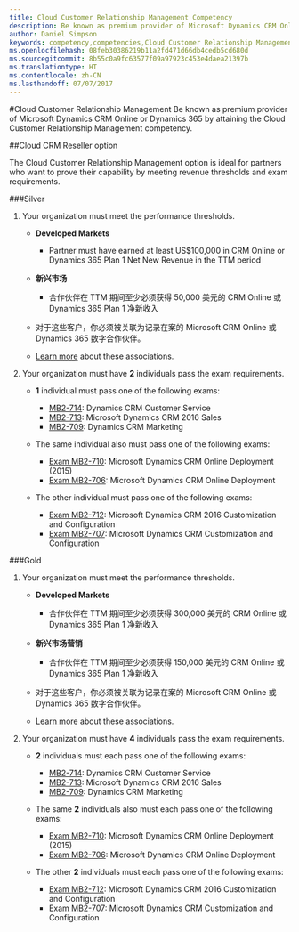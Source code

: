 ```yaml
---
title: Cloud Customer Relationship Management Competency
description: Be known as premium provider of Microsoft Dynamics CRM Online or Dynamics 365 by attaining the Cloud Customer Relationship Management competency.
author: Daniel Simpson
keywords: competency,competencies,Cloud Customer Relationship Management
ms.openlocfilehash: 08feb30386219b11a2fd471d66db4cedb5cd680d
ms.sourcegitcommit: 8b55c0a9fc63577f09a97923c453e4daea21397b
ms.translationtype: HT
ms.contentlocale: zh-CN
ms.lasthandoff: 07/07/2017
---
```

#<a name="cloud-customer-relationship-management"></a>Cloud Customer Relationship Management
Be known as premium provider of Microsoft Dynamics CRM Online or Dynamics 365 by attaining the Cloud Customer Relationship Management competency.

##<a name="cloud-crm-reseller-option"></a>Cloud CRM Reseller option

The Cloud Customer Relationship Management option is ideal for partners who want to prove their capability by meeting revenue thresholds and exam requirements. 

###<a name="silver"></a>Silver

1. Your organization must meet the performance thresholds.

    - **Developed Markets**
        - Partner must have earned at least US$100,000 in CRM Online or Dynamics 365 Plan 1 Net New Revenue in the TTM period

    - **新兴市场**
        - 合作伙伴在 TTM 期间至少必须获得 50,000 美元的 CRM Online 或 Dynamics 365 Plan 1 净新收入

    - 对于这些客户，你必须被关联为记录在案的 Microsoft CRM Online 或 Dynamics 365 数字合作伙伴。
    - [Learn more](https://partner.microsoft.com/en-us/membership/digital-partner-of-record) about these associations.  
  
2. Your organization must have **2** individuals pass the exam requirements.

    - **1** individual must pass one of the following exams:
        - [MB2-714](https://www.microsoft.com/en-us/learning/exam-mb2-714.aspx): Dynamics CRM Customer Service
        - [MB2-713](https://www.microsoft.com/en-us/learning/exam-mb2-713.aspx): Microsoft Dynamics CRM 2016 Sales
        - [MB2-709](https://www.microsoft.com/en-us/learning/exam-mb2-709.aspx): Dynamics CRM Marketing 

    - The same individual also must pass one of the following exams:
        - [Exam MB2-710](https://www.microsoft.com/en-us/learning/exam-mb2-710.aspx): Microsoft Dynamics CRM Online Deployment (2015)
        - [Exam MB2-706](https://www.microsoft.com/en-us/learning/exam-mb2-706.aspx): Microsoft Dynamics CRM Online Deployment
        
    - The other individual must pass one of the following exams:
        - [Exam MB2-712](https://www.microsoft.com/en-us/learning/exam-mb2-712.aspx): Microsoft Dynamics CRM 2016 Customization and Configuration
        - [Exam MB2-707](https://www.microsoft.com/en-us/learning/exam-mb2-707.aspx): Microsoft Dynamics CRM Customization and Configuration


###<a name="gold"></a>Gold

1. Your organization must meet the performance thresholds.

    - **Developed Markets**
    
        - 合作伙伴在 TTM 期间至少必须获得 300,000 美元的 CRM Online 或 Dynamics 365 Plan 1 净新收入
     
    - **新兴市场营销**

        - 合作伙伴在 TTM 期间至少必须获得 150,000 美元的 CRM Online 或 Dynamics 365 Plan 1 净新收入

    - 对于这些客户，你必须被关联为记录在案的 Microsoft CRM Online 或 Dynamics 365 数字合作伙伴。
    - [Learn more](https://partner.microsoft.com/en-us/membership/digital-partner-of-record) about these associations.  


2. Your organization must have **4** individuals pass the exam requirements.

    - **2** individuals must each pass one of the following exams:
        - [MB2-714](https://www.microsoft.com/en-us/learning/exam-mb2-714.aspx): Dynamics CRM Customer Service
        - [MB2-713](https://www.microsoft.com/en-us/learning/exam-mb2-713.aspx): Microsoft Dynamics CRM 2016 Sales
        - [MB2-709](https://www.microsoft.com/en-us/learning/exam-mb2-709.aspx): Dynamics CRM Marketing 

    - The same **2** individuals also must each pass one of the following exams:
        - [Exam MB2-710](https://www.microsoft.com/en-us/learning/exam-mb2-710.aspx): Microsoft Dynamics CRM Online Deployment (2015)
        - [Exam MB2-706](https://www.microsoft.com/en-us/learning/exam-mb2-706.aspx): Microsoft Dynamics CRM Online Deployment

    - The other **2** individuals must each pass one of the following exams:
        - [Exam MB2-712](https://www.microsoft.com/en-us/learning/exam-mb2-712.aspx): Microsoft Dynamics CRM 2016 Customization and Configuration
        - [Exam MB2-707](https://www.microsoft.com/en-us/learning/exam-mb2-707.aspx): Microsoft Dynamics CRM Customization and Configuration
